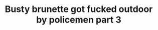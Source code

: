---
layout: post
title: Busty brunette got fucked outdoor by policemen part 3
duration: '07:00'
view: 160
rate: 2
video: 'http://fantasti.cc/embed/1284195/'
category: 
 - black
 - busty
 - brunette
 - stunning
tags: 
 - big-black-cock
priority: 0.9
changefreq: daily
---